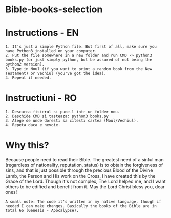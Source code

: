 # Bible-books-selection

# Instructions - EN 
    1. It's just a simple Python file. But first of all, make sure you have Python3 installed on your computer.
    2. Put the file somewhere in a new folder and run CMD -> python3 books.py (or just simply python, but be assured of not being the python2 version).
    3. Type in Noul (if you want to print a random book from the New Testament) or Vechiul (you've got the idea).
    4. Repeat if needed.
    
# Instructiuni - RO
    1. Descarca fisierul si pune-l intr-un folder nou.
    2. Deschide CMD si tasteaza: python3 books.py
    3. Alege de unde doresti sa citesti cartea (Noul/Vechiul).
    4. Repeta daca e nevoie.
    
# Why this?
Because people need to read their Bible. The greatest need of a sinful man (regardless of nationality, reputation, status) is to obtain the forgiveness of sins, and that is just possible through the precious Blood of the Divine Lamb, the Person and His work on the Cross. I have created this by the Grace of the Lord. Though it's not complex, The Lord helped me, and I want others to be edified and benefit from it. May the Lord Christ bless you, dear ones!

    A small note: The code it's written in my native language, though if needed I can make changes. Basically the books of the Bible are in total 66 (Genesis - Apocalypse). 
